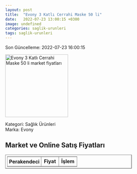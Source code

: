 ```yaml
---
layout: post
title:  "Evony 3 Katlı Cerrahi Maske 50 li"
date:   2022-07-23 13:00:15 +0300
image: undefined
categories: saglik-urunleri
tags: saglik-urunleri
---
```


Son Güncelleme: 2022-07-23 16:00:15

<img src="undefined" width="200" alt="Evony 3 Katlı Cerrahi Maske 50 li market fiyatları" />

Kategori: Sağlık Ürünleri
<br />
Marka: Evony

<h2>Market ve Online Satış Fiyatları</h2>

<table border="1" style="padding: 5px;width:80%;">
  <tr>
    <td style="padding: 5px;"><strong>Perakendeci</strong></td>
    <td><strong>Fiyat</strong></td>
    <td><strong>İşlem</strong></td>
  </tr>
  
</table>
